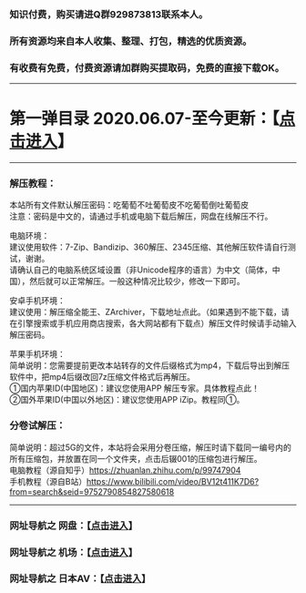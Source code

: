 
### 知识付费，购买请进Q群929873813联系本人。

### 所有资源均来自本人收集、整理、打包，精选的优质资源。

### 有收费有免费，付费资源请加群购买提取码，免费的直接下载OK。

***

# 第一弹目录 2020.06.07-至今更新：【<a href="https://github.com/huangshanshao/gxml/wiki/%E7%AC%AC%E4%B8%80%E5%BC%B9%E7%9B%AE%E5%BD%95-2020.06.07-%E8%87%B3%E4%BB%8A%E6%9B%B4%E6%96%B0">点击进入</a>】

***

### 解压教程：

本站所有文件默认解压密码：吃葡萄不吐葡萄皮不吃葡萄倒吐葡萄皮     
注意：密码是中文的，请通过手机或电脑下载后解压，网盘在线解压不行。     

电脑环境：     
建议使用软件：7-Zip、Bandizip、360解压、2345压缩、其他解压软件请自行测试，谢谢。     
请确认自己的电脑系统区域设置（非Unicode程序的语言）为中文（简体，中国），然后就可以正常解压。一般这种情况比较少，修改一下即可。     

安卓手机环境：      
建议使用：解压缩全能王、ZArchiver，下载地址点此。（如果遇到不能下载，请在引擎搜索或手机应用商店搜索，各大网站都有下载点）解压文件时候请手动输入解压密码。    

苹果手机环境：      
简单说明：您需要提前更改本站转存的文件后缀格式为mp4，下载后导出到解压软件中，把mp4后缀改回7z压缩文件格式后再解压。     
①国内苹果ID(中国地区)：建议您使用APP 解压专家。具体教程点此！      
②国外苹果ID(中国以外地区)：建议您使用APP iZip。教程同①。    

### 分卷试解压：

简单说明：超过5G的文件，本站将会采用分卷压缩，解压时请下载同一编号内的所有压缩包，并放置在同一个文件夹，点击后辍001的压缩包进行解压。     
电脑教程（源自知乎）https://zhuanlan.zhihu.com/p/99747904      
手机教程（源自B站）https://www.bilibili.com/video/BV12t411K7D6?from=search&seid=9752790854827580618




***

### 网址导航之 网盘：【<a href="https://github.com/huangshanshao/mz/wiki/%E7%BD%91%E5%9D%80%E5%AF%BC%E8%88%AA%E4%B9%8B-%E7%BD%91%E7%9B%98" target="_blank">点击进入</a>】

### 网址导航之 机场：【<a href="https://github.com/huangshanshao/mz/wiki/%E7%BD%91%E5%9D%80%E5%AF%BC%E8%88%AA%E4%B9%8B-%E6%9C%BA%E5%9C%BA" target="_blank">点击进入</a>】

### 网址导航之 日本AV：【<a href="https://github.com/huangshanshao/mz/wiki/%E6%97%A5%E6%9C%ACAV%E7%BD%91%E7%AB%99" target="_blank">点击进入</a>】

